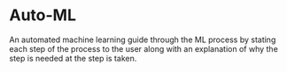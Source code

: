 # Auto-ML
An automated machine learning guide through the ML process by stating each step of the process to the user along with an explanation of why the step is needed at the step is taken.
